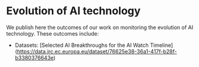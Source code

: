 # Evolution of AI technology

We publish here the outcomes of our work on monitoring the evolution of AI technology. These outcomes include:
* Datasets: [Selected AI Breakthroughs for the AI Watch Timeline] (https://data.jrc.ec.europa.eu/dataset/76625e38-36a1-417f-b28f-b3380376643e)
